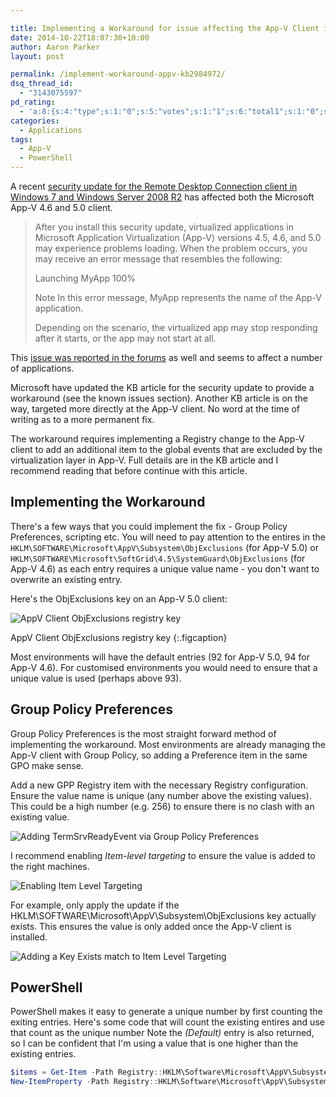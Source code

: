 ```yaml
---

title: Implementing a Workaround for issue affecting the App-V Client in KB2984972
date: 2014-10-22T18:07:30+10:00
author: Aaron Parker
layout: post

permalink: /implement-workaround-appv-kb2984972/
dsq_thread_id:
  - "3143075597"
pd_rating:
  - 'a:8:{s:4:"type";s:1:"0";s:5:"votes";s:1:"1";s:6:"total1";s:1:"0";s:6:"total2";s:1:"0";s:6:"total3";s:1:"0";s:6:"total4";s:1:"0";s:6:"total5";s:1:"1";s:7:"average";s:6:"5.0000";}'
categories:
  - Applications
tags:
  - App-V
  - PowerShell
---
```

A recent [security update for the Remote Desktop Connection client in Windows 7 and Windows Server 2008 R2](http://support.microsoft.com/kb/2984972) has affected both the Microsoft App-V 4.6 and 5.0 client.

> After you install this security update, virtualized applications in Microsoft Application Virtualization (App-V) versions 4.5, 4.6, and 5.0 may experience problems loading. When the problem occurs, you may receive an error message that resembles the following:
> 
> Launching MyApp 100%
> 
> Note In this error message, MyApp represents the name of the App-V application.
> 
> Depending on the scenario, the virtualized app may stop responding after it starts, or the app may not start at all.

This [issue was reported in the forums](https://social.technet.microsoft.com/Forums/en-US/c90212b0-b32c-4488-9753-fb952112828c/warning-kb2984972-and-autodeskrelated-46-appv-packages?forum=mdopappv) as well and seems to affect a number of applications.

Microsoft have updated the KB article for the security update to provide a workaround (see the known issues section). Another KB article is on the way, targeted more directly at the App-V client. No word at the time of writing as to a more permanent fix.

The workaround requires implementing a Registry change to the App-V client to add an additional item to the global events that are excluded by the virtualization layer in App-V. Full details are in the KB article and I recommend reading that before continue with this article.

## Implementing the Workaround

There's a few ways that you could implement the fix - Group Policy Preferences, scripting etc. You will need to pay attention to the entires in the `HKLM\SOFTWARE\Microsoft\AppV\Subsystem\ObjExclusions` (for App-V 5.0) or `HKLM\SOFTWARE\Microsoft\SoftGrid\4.5\SystemGuard\ObjExclusions` (for App-V 4.6) as each entry requires a unique value name - you don't want to overwrite an existing entry.

Here's the ObjExclusions key on an App-V 5.0 client:

![AppV Client ObjExclusions registry key]({{site.baseurl}}/media/2014/10/AppV-Client-ObjExclusions.png)

AppV Client ObjExclusions registry key
{:.figcaption}

Most environments will have the default entries (92 for App-V 5.0, 94 for App-V 4.6). For customised environments you would need to ensure that a unique value is used (perhaps above 93).

## Group Policy Preferences

Group Policy Preferences is the most straight forward method of implementing the workaround. Most environments are already managing the App-V client with Group Policy, so adding a Preference item in the same GPO make sense.

Add a new GPP Registry item with the necessary Registry configuration. Ensure the value name is unique (any number above the existing values). This could be a high number (e.g. 256) to ensure there is no clash with an existing value.

![Adding TermSrvReadyEvent via Group Policy Preferences]({{site.baseurl}}/media/2014/10/2984972-Key.png)

I recommend enabling _Item-level targeting_ to ensure the value is added to the right machines.

![Enabling Item Level Targeting]({{site.baseurl}}/media/2014/10/2984972-ItemLevelTargeting.png)

For example, only apply the update if the HKLM\SOFTWARE\Microsoft\AppV\Subsystem\ObjExclusions key actually exists. This ensures the value is only added once the App-V client is installed.

![Adding a Key Exists match to Item Level Targeting]({{site.baseurl}}/media/2014/10/2984972-TargetingEditor.png)

## PowerShell

PowerShell makes it easy to generate a unique number by first counting the exiting entries. Here's some code that will count the existing entires and use that count as the unique number Note the _(Default)_ entry is also returned, so I can be confident that I'm using a value that is one higher than the existing entries.

```powershell
$items = Get-Item -Path Registry::HKLM\Software\Microsoft\AppV\Subsystem\ObjExclusions
New-ItemProperty -Path Registry::HKLM\Software\Microsoft\AppV\Subsystem\ObjExclusions -Name $items.ValueCount -PropertyType String -Value "TermSrvReadyEvent"
```
